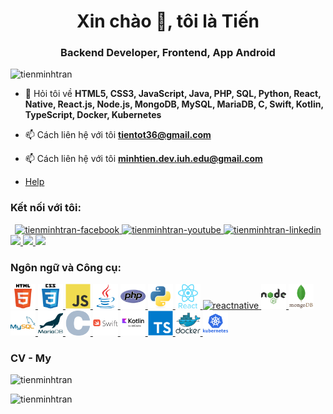 <h1 align="center">Xin chào 👋, tôi là <b> Tiến</b></h1>
<h3 align="center">Backend Developer, Frontend, App Android</h3>

<p align="left"> <img src="https://res.cloudinary.com/dmabepfxv/image/upload/v1756255139/Screenshot_2025-08-27_073529_vjre5w.png" alt="tienminhtran" /> </p>


- 💬 Hỏi tôi về **HTML5, CSS3, JavaScript, Java, PHP, SQL, Python, React, Native, React.js, Node.js, MongoDB, MySQL, MariaDB, C, Swift, Kotlin, TypeScript, Docker, Kubernetes**

- 📫 Cách liên hệ với tôi **tientot36@gmail.com**
- 📫 Cách liên hệ với tôi **minhtien.dev.iuh.edu@gmail.com**
- <a href="https://meet.google.com/gve-wxvx-jcs?pli=1&amp;authuser=0" target="_blank">Help</a>
<h3 align="left">Kết nối với tôi:</h3>


<!-- https://icons8.com -->
<div align="center">
  <a href="https://fb.com/https://www.facebook.com/tmt2k3" target="blank">
    <img src="https://img.icons8.com/bubbles/100/000000/facebook-new.png" alt="tienminhtran-facebook" />
  </a>
   <a href="https://www.youtube.com/c/https://www.youtube.com/@thkthichcode" target="blank">
    <img src="https://img.icons8.com/?size=100&id=115371&format=png" alt="tienminhtran-youtube" />
  </a>
  <a href="https://www.linkedin.com/in/tienminhtran/" target="blank">
    <img src="https://img.icons8.com/?size=100&id=108812&format=png&color=000000" alt="tienminhtran-linkedin" />
  </a>
</div>

<a href="https://github.com/tienminhtran">
  <img height="180em" src="https://github-readme-stats.vercel.app/api?username=tienminhtran&theme=buefy&show_icons=true" />
<img height="180em" src="https://github-readme-stats.vercel.app/api/top-langs/?username=tienminhtran&layout=pie&theme=buefy" />
  <img height="180em" src="https://github-readme-stats.vercel.app/api/top-langs/?username=tienminhtran&langs_count=10&layout=compact&theme=vue-dark" />

</a>


<h3 align="left">Ngôn ngữ và Công cụ:</h3>
<p align="left">
    <a href="https://www.w3.org/html/" target="_blank" rel="noreferrer"> <img src="https://raw.githubusercontent.com/devicons/devicon/master/icons/html5/html5-original-wordmark.svg" alt="html5" width="40" height="40"/> </a> 
    <a href="https://www.w3schools.com/css/" target="_blank" rel="noreferrer"> <img src="https://raw.githubusercontent.com/devicons/devicon/master/icons/css3/css3-original-wordmark.svg" alt="css3" width="40" height="40"/> </a> 
    <a href="https://developer.mozilla.org/en-US/docs/Web/JavaScript" target="_blank" rel="noreferrer"> <img src="https://raw.githubusercontent.com/devicons/devicon/master/icons/javascript/javascript-original.svg" alt="javascript" width="40" height="40"/> </a> 
    <a href="https://www.java.com" target="_blank" rel="noreferrer"> <img src="https://raw.githubusercontent.com/devicons/devicon/master/icons/java/java-original.svg" alt="java" width="40" height="40"/> </a> 
    <a href="https://www.php.net" target="_blank" rel="noreferrer"> <img src="https://raw.githubusercontent.com/devicons/devicon/master/icons/php/php-original.svg" alt="php" width="40" height="40"/> </a> 
    <a href="https://www.python.org" target="_blank" rel="noreferrer"> <img src="https://raw.githubusercontent.com/devicons/devicon/master/icons/python/python-original.svg" alt="python" width="40" height="40"/> </a> 
    <a href="https://reactjs.org/" target="_blank" rel="noreferrer"> <img src="https://raw.githubusercontent.com/devicons/devicon/master/icons/react/react-original-wordmark.svg" alt="react" width="40" height="40"/> </a> 
    <a href="https://reactnative.dev/" target="_blank" rel="noreferrer"> <img src="https://reactnative.dev/img/header_logo.svg" alt="reactnative" width="40" height="40"/> </a> 
    <a href="https://nodejs.org/" target="_blank" rel="noreferrer"> <img src="https://raw.githubusercontent.com/devicons/devicon/master/icons/nodejs/nodejs-original-wordmark.svg" alt="nodejs" width="40" height="40"/> </a> 
    <a href="https://www.mongodb.com/" target="_blank" rel="noreferrer"> <img src="https://raw.githubusercontent.com/devicons/devicon/master/icons/mongodb/mongodb-original-wordmark.svg" alt="mongodb" width="40" height="40"/> </a> 
    <a href="https://www.mysql.com/" target="_blank" rel="noreferrer"> <img src="https://raw.githubusercontent.com/devicons/devicon/master/icons/mysql/mysql-original-wordmark.svg" alt="mysql" width="40" height="40"/> </a> 
    <a href="https://mariadb.org/" target="_blank" rel="noreferrer"> <img src="https://raw.githubusercontent.com/devicons/devicon/master/icons/mariadb/mariadb-original-wordmark.svg" alt="mariadb" width="40" height="40"/> </a> 
    <a href="https://www.cprogramming.com/" target="_blank" rel="noreferrer"> <img src="https://raw.githubusercontent.com/devicons/devicon/master/icons/c/c-original.svg" alt="c" width="40" height="40"/> </a> 
    <a href="https://www.swift.org/" target="_blank" rel="noreferrer"> <img src="https://raw.githubusercontent.com/devicons/devicon/master/icons/swift/swift-original-wordmark.svg" alt="swift" width="40" height="40"/> </a> 
    <a href="https://kotlinlang.org/" target="_blank" rel="noreferrer"> <img src="https://raw.githubusercontent.com/devicons/devicon/master/icons/kotlin/kotlin-original-wordmark.svg" alt="kotlin" width="40" height="40"/> </a> 
    <a href="https://www.typescriptlang.org/" target="_blank" rel="noreferrer"> <img src="https://raw.githubusercontent.com/devicons/devicon/master/icons/typescript/typescript-original.svg" alt="typescript" width="40" height="40"/> </a> 
    <a href="https://www.docker.com/" target="_blank" rel="noreferrer"> <img src="https://raw.githubusercontent.com/devicons/devicon/master/icons/docker/docker-original-wordmark.svg" alt="docker" width="40" height="40"/> </a> 
    <a href="https://kubernetes.io/" target="_blank" rel="noreferrer"> <img src="https://raw.githubusercontent.com/devicons/devicon/master/icons/kubernetes/kubernetes-plain-wordmark.svg" alt="kubernetes" width="40" height="40"/> </a>
</p>
<h3 align="left">CV - My</h3>
<p align="left"> <img src="https://res.cloudinary.com/dmabepfxv/image/upload/v1756255474/Screenshot_2025-08-27_074320_usfjbe.png" alt="tienminhtran" /> </p>
<p align="left"> <img src="https://res.cloudinary.com/dmabepfxv/image/upload/v1756255475/Screenshot_2025-08-27_074415_ctgnnk.png" alt="tienminhtran" /> </p>

